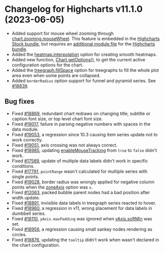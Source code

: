 # Changelog for Highcharts v11.1.0 (2023-06-05)

- Added support for mouse wheel zooming through [chart.zooming.mouseWheel](https://api.highcharts.com/highcharts/chart.zooming.mouseWheel). This feature is embedded in the [Highcharts Stock bundle](https://code.highcharts.com/stock/highstock.js), but requires an [additional module file](https://code.highcharts.com/modules/mouse-wheel-zoom.js) for the [Highcharts bundle](https://code.highcharts.com/highcharts.js).
- Added the [heatmap.interpolation](https://api.highcharts.com/highcharts/plotOptions.heatmap.interpolation) option for creating smooth heatmaps.
- Added new function, [Chart.getOptions()](https://api.highcharts.com/class-reference/Highcharts.Chart#getOptions), to get the current active configuration options for the chart.
- Added the [treegraph.fillSpace](https://api.highcharts.com/highcharts/series.treegraph.fillSpace) option for treegraphs to fill the whole plot area even when some points are collapsed.
- Added `borderRadius` option support for funnel and pyramid series. See [#18839](https://github.com/highcharts/highcharts/issues/18839).

## Bug fixes
- Fixed [#18869](https://github.com/highcharts/highcharts/issues/18869), redundant chart redraws on changing title, subtitle or caption font size, or top level chart font size.
- Fixed [#19017](https://github.com/highcharts/highcharts/issues/19017), failure in parsing negative numbers with spaces in the data module.
- Fixed [#19053](https://github.com/highcharts/highcharts/issues/19053), a regression since 10.3 causing item series update not to work correctly.
- Fixed [#19051](https://github.com/highcharts/highcharts/issues/19051), axis crossing was not always correct.
- Fixed [#18985](https://github.com/highcharts/highcharts/issues/18985), updating [enableMouseTracking](https://api.highcharts.com/highcharts/plotOptions.series.enableMouseTracking) from `true` to `false` didn't work.
- Fixed [#17589](https://github.com/highcharts/highcharts/issues/17589), update of multiple data labels didn't work in specific conditions.
- Fixed [#17791](https://github.com/highcharts/highcharts/issues/17791), `pointRange` wasn't calculated for multiple series with single points.
- Fixed [#19028](https://github.com/highcharts/highcharts/issues/19028), border radius was wrongly applied for negative column points when the [zoneAxis](https://api.highcharts.com/highcharts/plotOptions.series.zoneAxis) option was `x`.
- Fixed [#12063](https://github.com/highcharts/highcharts/issues/12063), packed bubble parent nodes had a bad position after width update.
- Fixed [#18891](https://github.com/highcharts/highcharts/issues/18891), invisible data labels in treegraph series reacted to hover.
- Fixed [#18960](https://github.com/highcharts/highcharts/issues/18960), a regression in v11, wrong placement for data labels in dumbbell series.
- Fixed [#18110](https://github.com/highcharts/highcharts/issues/18110), `yAxis.maxPadding` was ignored when [yAxis.softMin](https://api.highcharts.com/highcharts/yAxis.softMin) was set.
- Fixed [#18956](https://github.com/highcharts/highcharts/issues/18956), a regression causing small sankey nodes rendering as circles.
- Fixed [#18876](https://github.com/highcharts/highcharts/issues/18876), updating the `tooltip` didn't work when wasn't declared in the chart configuration.
